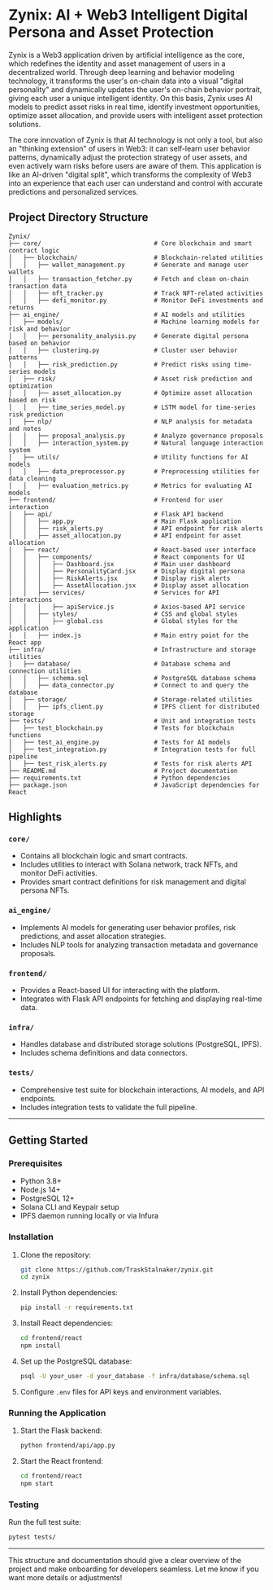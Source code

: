 # Zynix: AI + Web3 Intelligent Digital Persona and Asset Protection

Zynix is a Web3 application driven by artificial intelligence as the core, which redefines the identity and asset management of users in a decentralized world. Through deep learning and behavior modeling technology, it transforms the user's on-chain data into a visual "digital personality" and dynamically updates the user's on-chain behavior portrait, giving each user a unique intelligent identity. On this basis, Zynix uses AI models to predict asset risks in real time, identify investment opportunities, optimize asset allocation, and provide users with intelligent asset protection solutions. 

The core innovation of Zynix is that AI technology is not only a tool, but also an "thinking extension" of users in Web3: it can self-learn user behavior patterns, dynamically adjust the protection strategy of user assets, and even actively warn risks before users are aware of them. This application is like an AI-driven "digital split", which transforms the complexity of Web3 into an experience that each user can understand and control with accurate predictions and personalized services.

## Project Directory Structure

```
Zynix/
├── core/                               # Core blockchain and smart contract logic
│   ├── blockchain/                     # Blockchain-related utilities
│   │   ├── wallet_management.py        # Generate and manage user wallets
│   │   ├── transaction_fetcher.py      # Fetch and clean on-chain transaction data
│   │   ├── nft_tracker.py              # Track NFT-related activities
│   │   ├── defi_monitor.py             # Monitor DeFi investments and returns
├── ai_engine/                          # AI models and utilities
│   ├── models/                         # Machine learning models for risk and behavior
│   │   ├── personality_analysis.py     # Generate digital persona based on behavior
│   │   ├── clustering.py               # Cluster user behavior patterns
│   │   ├── risk_prediction.py          # Predict risks using time-series models
│   ├── risk/                           # Asset risk prediction and optimization
│   │   ├── asset_allocation.py         # Optimize asset allocation based on risk
│   │   ├── time_series_model.py        # LSTM model for time-series risk prediction
│   ├── nlp/                            # NLP analysis for metadata and notes
│   │   ├── proposal_analysis.py        # Analyze governance proposals
│   │   ├── interaction_system.py       # Natural language interaction system
│   ├── utils/                          # Utility functions for AI models
│   │   ├── data_preprocessor.py        # Preprocessing utilities for data cleaning
│   │   ├── evaluation_metrics.py       # Metrics for evaluating AI models
├── frontend/                           # Frontend for user interaction
│   ├── api/                            # Flask API backend
│   │   ├── app.py                      # Main Flask application
│   │   ├── risk_alerts.py              # API endpoint for risk alerts
│   │   ├── asset_allocation.py         # API endpoint for asset allocation
│   ├── react/                          # React-based user interface
│   │   ├── components/                 # React components for UI
│   │   │   ├── Dashboard.jsx           # Main user dashboard
│   │   │   ├── PersonalityCard.jsx     # Display digital persona
│   │   │   ├── RiskAlerts.jsx          # Display risk alerts
│   │   │   ├── AssetAllocation.jsx     # Display asset allocation
│   │   ├── services/                   # Services for API interactions
│   │   │   ├── apiService.js           # Axios-based API service
│   │   ├── styles/                     # CSS and global styles
│   │   │   ├── global.css              # Global styles for the application
│   │   ├── index.js                    # Main entry point for the React app
├── infra/                              # Infrastructure and storage utilities
│   ├── database/                       # Database schema and connection utilities
│   │   ├── schema.sql                  # PostgreSQL database schema
│   │   ├── data_connector.py           # Connect to and query the database
│   ├── storage/                        # Storage-related utilities
│   │   ├── ipfs_client.py              # IPFS client for distributed storage
├── tests/                              # Unit and integration tests
│   ├── test_blockchain.py              # Tests for blockchain functions
│   ├── test_ai_engine.py               # Tests for AI models
│   ├── test_integration.py             # Integration tests for full pipeline
│   ├── test_risk_alerts.py             # Tests for risk alerts API
├── README.md                           # Project documentation
├── requirements.txt                    # Python dependencies
├── package.json                        # JavaScript dependencies for React
```

## Highlights

### `core/`
- Contains all blockchain logic and smart contracts.
- Includes utilities to interact with Solana network, track NFTs, and monitor DeFi activities.
- Provides smart contract definitions for risk management and digital persona NFTs.

### `ai_engine/`
- Implements AI models for generating user behavior profiles, risk predictions, and asset allocation strategies.
- Includes NLP tools for analyzing transaction metadata and governance proposals.

### `frontend/`
- Provides a React-based UI for interacting with the platform.
- Integrates with Flask API endpoints for fetching and displaying real-time data.

### `infra/`
- Handles database and distributed storage solutions (PostgreSQL, IPFS).
- Includes schema definitions and data connectors.

### `tests/`
- Comprehensive test suite for blockchain interactions, AI models, and API endpoints.
- Includes integration tests to validate the full pipeline.

---

## Getting Started

### Prerequisites
- Python 3.8+
- Node.js 14+
- PostgreSQL 12+
- Solana CLI and Keypair setup
- IPFS daemon running locally or via Infura

### Installation
1. Clone the repository:
   ```bash
   git clone https://github.com/TraskStalnaker/zynix.git
   cd zynix

2. Install Python dependencies:
   ```bash
   pip install -r requirements.txt
   ```
3. Install React dependencies:
   ```bash
   cd frontend/react
   npm install
   ```
4. Set up the PostgreSQL database:
   ```bash
   psql -U your_user -d your_database -f infra/database/schema.sql
   ```
5. Configure `.env` files for API keys and environment variables.

### Running the Application
1. Start the Flask backend:
   ```bash
   python frontend/api/app.py
   ```
2. Start the React frontend:
   ```bash
   cd frontend/react
   npm start
   ```

### Testing
Run the full test suite:
```bash
pytest tests/
```

---

This structure and documentation should give a clear overview of the project and make onboarding for developers seamless. Let me know if you want more details or adjustments!